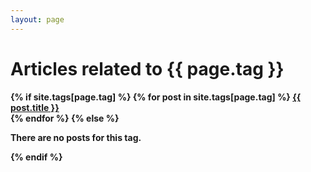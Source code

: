 ```yaml
---
layout: page
---
```


<h1>Articles related to {{ page.tag }}</h1>
<div>
	<h4>
    {% if site.tags[page.tag] %}
        {% for post in site.tags[page.tag] %}
            <a href="{{ post.url }}/">{{ post.title }}</a>
            <br>
        {% endfor %}
    {% else %}
        <p>There are no posts for this tag.</p>
    {% endif %}
	</h4>
</div>